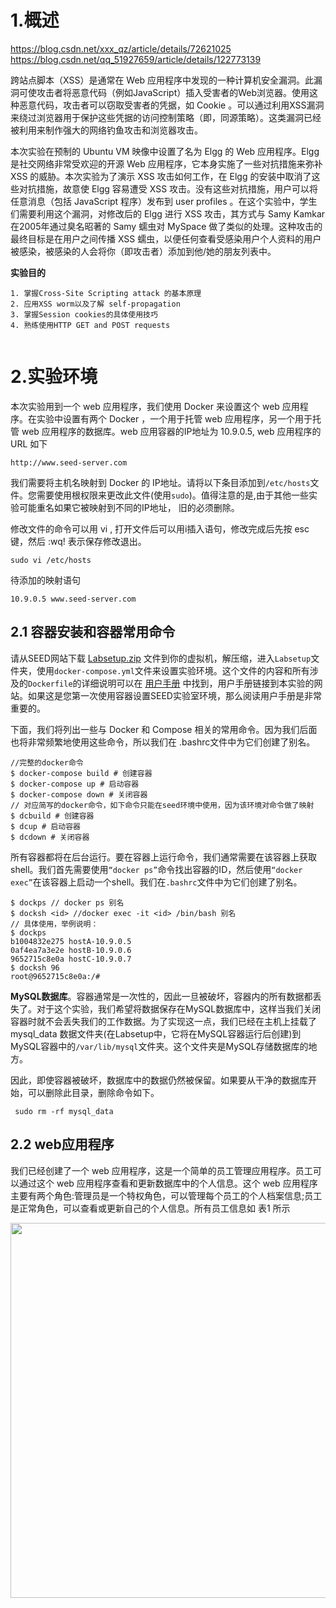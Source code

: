 # 1.概述

https://blog.csdn.net/xxx_qz/article/details/72621025
https://blog.csdn.net/qq_51927659/article/details/122773139

跨站点脚本（XSS）是通常在 Web 应用程序中发现的一种计算机安全漏洞。此漏洞可使攻击者将恶意代码（例如JavaScript）插入受害者的Web浏览器。使用这种恶意代码，攻击者可以窃取受害者的凭据，如 Cookie 。可以通过利用XSS漏洞来绕过浏览器用于保护这些凭据的访问控制策略（即，同源策略）。这类漏洞已经被利用来制作强大的网络钓鱼攻击和浏览器攻击。

本次实验在预制的 Ubuntu VM 映像中设置了名为 Elgg 的 Web 应用程序。Elgg 是社交网络非常受欢迎的开源 Web 应用程序，它本身实施了一些对抗措施来弥补 XSS 的威胁。本次实验为了演示 XSS 攻击如何工作，在 Elgg 的安装中取消了这些对抗措施，故意使 Elgg 容易遭受 XSS 攻击。没有这些对抗措施，用户可以将任意消息（包括 JavaScript 程序）发布到 user profiles 。在这个实验中，学生们需要利用这个漏洞，对修改后的 Elgg 进行 XSS 攻击，其方式与 Samy Kamkar 在2005年通过臭名昭著的 Samy 蠕虫对 MySpace 做了类似的处理。这种攻击的最终目标是在用户之间传播 XSS 蠕虫，以便任何查看受感染用户个人资料的用户被感染，被感染的人会将你（即攻击者）添加到他/她的朋友列表中。


**实验目的**

```
1. 掌握Cross-Site Scripting attack 的基本原理
2. 应用XSS worm以及了解 self-propagation
3. 掌握Session cookies的具体使用技巧
4. 熟练使用HTTP GET and POST requests


```

# 2.实验环境

本次实验用到一个 web 应用程序，我们使用 Docker 来设置这个 web 应用程序。在实验中设置有两个 Docker ，一个用于托管 web 应用程序，另一个用于托管 web 应用程序的数据库。web 应用容器的IP地址为 10.9.0.5, web 应用程序的 URL 如下

```
http://www.seed-server.com
```

我们需要将主机名映射到 Docker 的 IP地址。请将以下条目添加到`/etc/hosts`文件。您需要使用根权限来更改此文件(使用`sudo`)。值得注意的是,由于其他一些实验可能重名如果它被映射到不同的IP地址， 旧的必须删除。

修改文件的命令可以用 vi , 打开文件后可以用i插入语句，修改完成后先按 esc 键，然后 :wq!  表示保存修改退出。  

```
sudo vi /etc/hosts
```

待添加的映射语句

```
10.9.0.5 www.seed-server.com
```

## 2.1 容器安装和容器常用命令

请从SEED网站下载 [Labsetup.zip](https://seedsecuritylabs.org/Labs_20.04/Web/Web_SQL_Injection/) 文件到你的虚拟机，解压缩，进入`Labsetup`文件夹，使用`docker-compose.yml`文件来设置实验环境。这个文件的内容和所有涉及的`Dockerfile`的详细说明可以在 [用户手册](https://github.com/seed-labs/seed-labs/blob/master/manuals/docker/SEEDManual-Container.md) 中找到，用户手册链接到本实验的网站。如果这是您第一次使用容器设置SEED实验室环境，那么阅读用户手册是非常重要的。

下面，我们将列出一些与 Docker 和 Compose 相关的常用命令。因为我们后面也将非常频繁地使用这些命令，所以我们在 .bashrc文件中为它们创建了别名。

```
//完整的docker命令
$ docker-compose build # 创建容器
$ docker-compose up # 启动容器
$ docker-compose down # 关闭容器
// 对应简写的docker命令，如下命令只能在seed环境中使用，因为该环境对命令做了映射
$ dcbuild # 创建容器
$ dcup # 启动容器
$ dcdown # 关闭容器
```

所有容器都将在后台运行。要在容器上运行命令，我们通常需要在该容器上获取shell。我们首先需要使用`“docker ps”`命令找出容器的ID，然后使用`“docker exec”`在该容器上启动一个shell。我们在`.bashrc`文件中为它们创建了别名。

```
$ dockps // docker ps 别名
$ docksh <id> //docker exec -it <id> /bin/bash 别名
// 具体使用，举例说明：
$ dockps
b1004832e275 hostA-10.9.0.5
0af4ea7a3e2e hostB-10.9.0.6
9652715c8e0a hostC-10.9.0.7
$ docksh 96
root@9652715c8e0a:/#
```

**MySQL数据库**。容器通常是一次性的，因此一旦被破坏，容器内的所有数据都丢失了。对于这个实验，我们希望将数据保存在MySQL数据库中，这样当我们关闭容器时就不会丢失我们的工作数据。为了实现这一点，我们已经在主机上挂载了 mysql_data 数据文件夹(在Labsetup中，它将在MySQL容器运行后创建)到MySQL容器中的`/var/lib/mysql`文件夹。这个文件夹是MySQL存储数据库的地方。

因此，即使容器被破坏，数据库中的数据仍然被保留。如果要从干净的数据库开始，可以删除此目录，删除命令如下。

```
 sudo rm -rf mysql_data
```

## 2.2 web应用程序

我们已经创建了一个 web 应用程序，这是一个简单的员工管理应用程序。员工可以通过这个 web 应用程序查看和更新数据库中的个人信息。这个 web 应用程序主要有两个角色:管理员是一个特权角色，可以管理每个员工的个人档案信息;员工是正常角色，可以查看或更新自己的个人信息。所有员工信息如 表1 所示

<center><img src="../assets/image-20230409151703983.png" width = 600></center>